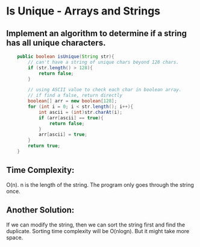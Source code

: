 # Is Unique - Arrays and Strings
## Implement an algorithm to determine if a string has all unique characters.

```java
    public boolean isUnique(String str){
        // can't have a string of unique chars beyond 128 chars.
        if (str.length() > 128){
            return false;
        }

        // using ASCII value to check each char in boolean array.
        // if find a false, return directly
        boolean[] arr = new boolean[128];
        for (int i = 0; i < str.length(); i++){
            int ascii = (int)str.charAt(i);
            if (arr[ascii] == true){
                return false;
            }
            arr[ascii] = true;
        }
        return true;
    }
```

## Time Complexity:

O(n). n is the length of the string. The program only goes through the string once.

## Another Solution:
If we can modify the string, then we can sort the string first and find the duplicate.
Sorting time complexity will be O(nlogn). But it might take more space.